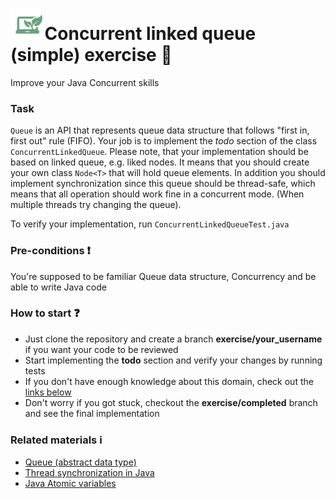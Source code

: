 # <img src="https://raw.githubusercontent.com/bobocode-projects/resources/master/image/logo_transparent_background.png" height=50/>Concurrent linked queue (simple) exercise :muscle:
Improve your Java Concurrent skills
### Task
`Queue` is an API that represents queue data structure that follows "first in, first out" rule (FIFO). Your job is to 
implement the *todo* section of the class `ConcurrentLinkedQueue`. Please note, that your implementation should be 
based on linked  queue, e.g. liked nodes. It means that you should create your own class `Node<T>` that will hold queue 
elements. In addition you should implement synchronization since this queue should be thread-safe, which means that all
operation should work fine in a concurrent mode. (When multiple threads try changing the queue).
  
To verify your implementation, run `ConcurrentLinkedQueueTest.java`
 
### Pre-conditions :heavy_exclamation_mark:
You're supposed to be familiar Queue data structure, Concurrency and be able to write Java code

### How to start :question:
* Just clone the repository and create a branch **exercise/your_username** if you want your code to be reviewed
* Start implementing the **todo** section and verify your changes by running tests
* If you don't have enough knowledge about this domain, check out the [links below](#related-materials-information_source)
* Don't worry if you got stuck, checkout the **exercise/completed** branch and see the final implementation
 
### Related materials :information_source:
 * [Queue (abstract data type)](https://en.wikipedia.org/wiki/Queue_(abstract_data_type))
 * [Thread synchronization in Java](https://docs.oracle.com/javase/tutorial/essential/concurrency/sync.html)
 * [Java Atomic variables](https://docs.oracle.com/javase/tutorial/essential/concurrency/atomicvars.html)

